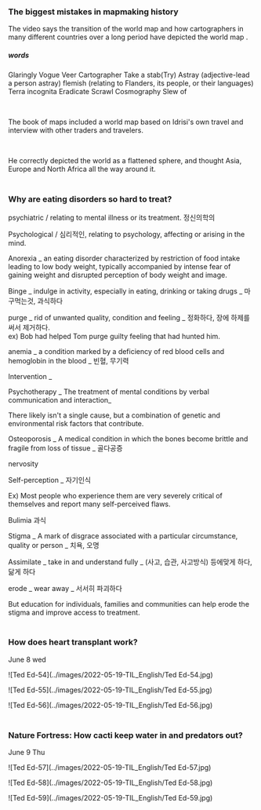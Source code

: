 ### The biggest mistakes in mapmaking history

The video says the transition of the world map and how cartographers in many different countries over a long period have depicted the world map .

##### words

Glaringly 
Vogue 
Veer 
Cartographer
Take a stab(Try) 
Astray (adjective-lead a person astray) 
flemish (relating to Flanders, its people, or their languages) 
Terra incognita
Eradicate
Scrawl
Cosmography
Slew of

<br>

The book of maps included a world map based on Idrisi's own travel and interview with other traders and travelers.

<br>

He correctly depicted the world as a flattened sphere, and thought Asia, Europe and North Africa all the way around it.



### <br>Why are eating disorders so hard to treat?



psychiatric / relating to mental illness or its treatment. 정신의학의

Psychological / 심리적인, relating to psychology, affecting or arising in the mind.

Anorexia _ an eating disorder characterized by restriction of food intake leading to low body weight, typically accompanied by intense fear of gaining weight and disrupted perception of body weight and image.

Binge _ indulge in activity, especially in eating, drinking or taking drugs _ 마구먹는것, 과식하다

purge _ rid of unwanted quality, condition and feeling _ 정화하다, 장에 하제를 써서 제거하다.
<br>ex) Bob had helped Tom purge guilty feeling that had hunted him.

anemia _ a condition marked by a deficiency of red blood cells and hemoglobin in the blood _ 빈혈, 무기력

Intervention _

Psychotherapy _ The treatment of mental conditions by verbal communication and interaction_

There likely isn't a single cause, but a combination of genetic and environmental risk factors that contribute.

Osteoporosis _ A medical condition in which the bones become brittle and fragile from loss of tissue _ 골다공증

nervosity 

Self-perception _  자기인식

Ex) Most people who experience them are very severely critical of themselves and report many self-perceived flaws.

Bulimia 과식

Stigma _ A mark of disgrace associated with a particular circumstance, quality or person _ 치욕, 오명

Assimilate _ take in and understand fully _ (사고, 습관, 사고방식) 등에맞게 하다, 닮게 하다

erode _ wear away _ 서서히 파괴하다

But education for individuals, families and communities can help erode the stigma and improve access to treatment. 



### <br>How does heart transplant work? 

June 8 wed

![Ted Ed-54](../images/2022-05-19-TIL_English/Ted Ed-54.jpg)

![Ted Ed-55](../images/2022-05-19-TIL_English/Ted Ed-55.jpg)

![Ted Ed-56](../images/2022-05-19-TIL_English/Ted Ed-56.jpg)







### <br>Nature Fortress: How cacti keep water in and predators out? 

June 9 Thu

![Ted Ed-57](../images/2022-05-19-TIL_English/Ted Ed-57.jpg)

![Ted Ed-58](../images/2022-05-19-TIL_English/Ted Ed-58.jpg)

![Ted Ed-59](../images/2022-05-19-TIL_English/Ted Ed-59.jpg)